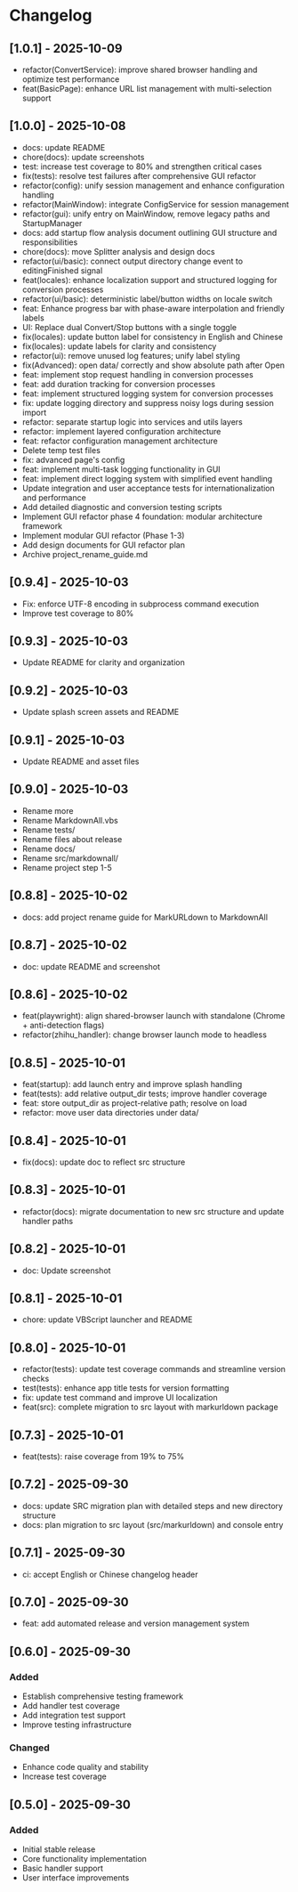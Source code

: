 # Changelog

## [1.0.1] - 2025-10-09

- refactor(ConvertService): improve shared browser handling and optimize test performance
- feat(BasicPage): enhance URL list management with multi-selection support

## [1.0.0] - 2025-10-08

- docs: update README
- chore(docs): update screenshots
- test: increase test coverage to 80% and strengthen critical cases
- fix(tests): resolve test failures after comprehensive GUI refactor
- refactor(config): unify session management and enhance configuration handling
- refactor(MainWindow): integrate ConfigService for session management
- refactor(gui): unify entry on MainWindow, remove legacy paths and StartupManager
- docs: add startup flow analysis document outlining GUI structure and responsibilities
- chore(docs): move Splitter analysis and design docs
- refactor(ui/basic): connect output directory change event to editingFinished signal
- feat(locales): enhance localization support and structured logging for conversion processes
- refactor(ui/basic): deterministic label/button widths on locale switch
- feat: Enhance progress bar with phase-aware interpolation and friendly labels
- UI: Replace dual Convert/Stop buttons with a single toggle
- fix(locales): update button label for consistency in English and Chinese
- fix(locales): update labels for clarity and consistency
- refactor(ui): remove unused log features; unify label styling
- fix(Advanced): open data/ correctly and show absolute path after Open
- feat: implement stop request handling in conversion processes
- feat: add duration tracking for conversion processes
- feat: implement structured logging system for conversion processes
- fix: update logging directory and suppress noisy logs during session import
- refactor: separate startup logic into services and utils layers
- refactor: implement layered configuration architecture
- feat: refactor configuration management architecture
- Delete temp test files
- fix: advanced page's config
- feat: implement multi-task logging functionality in GUI
- feat: implement direct logging system with simplified event handling
- Update integration and user acceptance tests for internationalization and performance
- Add detailed diagnostic and conversion testing scripts
- Implement GUI refactor phase 4 foundation: modular architecture framework
- Implement modular GUI refactor (Phase 1-3)
- Add design documents for GUI refactor plan
- Archive project_rename_guide.md

## [0.9.4] - 2025-10-03

- Fix: enforce UTF-8 encoding in subprocess command execution
- Improve test coverage to 80%

## [0.9.3] - 2025-10-03

- Update README for clarity and organization

## [0.9.2] - 2025-10-03

- Update splash screen assets and README

## [0.9.1] - 2025-10-03

- Update README and asset files

## [0.9.0] - 2025-10-03

- Rename more
- Rename MarkdownAll.vbs
- Rename tests/
- Rename files about release
- Rename docs/
- Rename src/markdownall/
- Rename project step 1-5

## [0.8.8] - 2025-10-02

- docs: add project rename guide for MarkURLdown to MarkdownAll

## [0.8.7] - 2025-10-02

- doc: update README and screenshot

## [0.8.6] - 2025-10-02

- feat(playwright): align shared-browser launch with standalone (Chrome + anti-detection flags)
- refactor(zhihu_handler): change browser launch mode to headless

## [0.8.5] - 2025-10-01

- feat(startup): add launch entry and improve splash handling
- feat(tests): add relative output_dir tests; improve handler coverage
- feat: store output_dir as project-relative path; resolve on load
- refactor: move user data directories under data/

## [0.8.4] - 2025-10-01

- fix(docs): update doc to reflect src structure

## [0.8.3] - 2025-10-01

- refactor(docs): migrate documentation to new src structure and update handler paths

## [0.8.2] - 2025-10-01

- doc: Update screenshot

## [0.8.1] - 2025-10-01

- chore: update VBScript launcher and README

## [0.8.0] - 2025-10-01

- refactor(tests): update test coverage commands and streamline version checks
- test(tests): enhance app title tests for version formatting
- fix: update test command and improve UI localization
- feat(src): complete migration to src layout with markurldown package

## [0.7.3] - 2025-10-01

- feat(tests): raise coverage from 19% to 75%

## [0.7.2] - 2025-09-30

- docs: update SRC migration plan with detailed steps and new directory structure
- docs: plan migration to src layout (src/markurldown) and console entry

## [0.7.1] - 2025-09-30

- ci: accept English or Chinese changelog header

## [0.7.0] - 2025-09-30

- feat: add automated release and version management system

## [0.6.0] - 2025-09-30

### Added
- Establish comprehensive testing framework
- Add handler test coverage
- Add integration test support
- Improve testing infrastructure

### Changed
- Enhance code quality and stability
- Increase test coverage

## [0.5.0] - 2025-09-30

### Added
- Initial stable release
- Core functionality implementation
- Basic handler support
- User interface improvements

